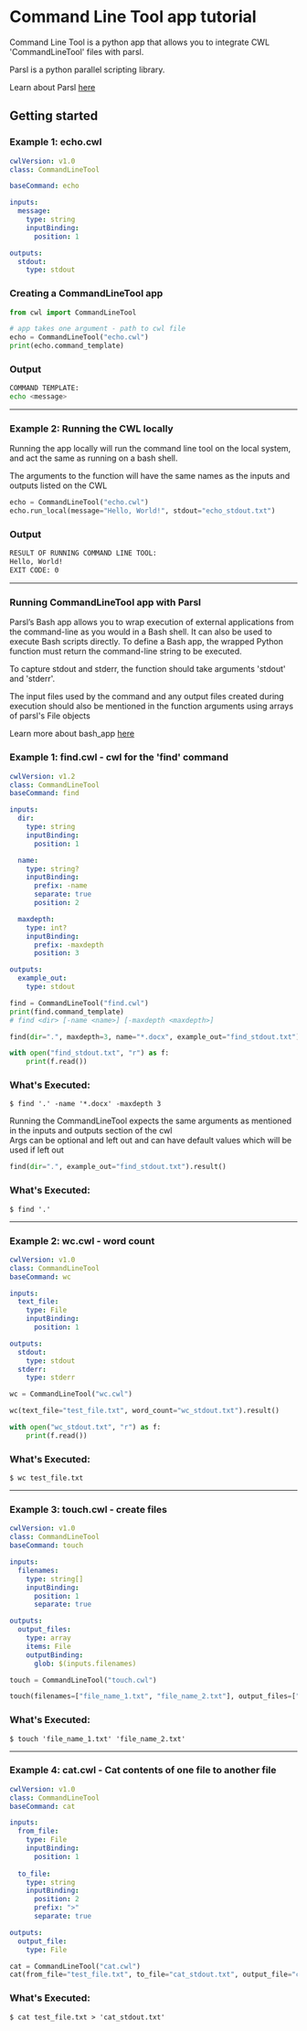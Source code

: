 # Command Line Tool app tutorial

Command Line Tool is a python app that allows you to integrate CWL 'CommandLineTool' files with parsl.

Parsl is a python parallel scripting library. 

Learn about Parsl [here](https://parsl.readthedocs.io/en/stable/index.html)

## Getting started

### Example 1: echo.cwl

```yml
cwlVersion: v1.0
class: CommandLineTool

baseCommand: echo

inputs:
  message:
    type: string
    inputBinding:
      position: 1

outputs:
  stdout:
    type: stdout
```

### Creating a CommandLineTool app
```python
from cwl import CommandLineTool

# app takes one argument - path to cwl file
echo = CommandLineTool("echo.cwl")
print(echo.command_template)
```

### Output
```bash
COMMAND TEMPLATE:
echo <message>
```

---

### Example 2: Running the CWL locally
Running the app locally will run the command line tool on the local system, and act the same as running on a bash shell.

The arguments to the function will have the same names as the inputs and outputs listed on the CWL
```python
echo = CommandLineTool("echo.cwl")
echo.run_local(message="Hello, World!", stdout="echo_stdout.txt")
```

### Output

```bash
RESULT OF RUNNING COMMAND LINE TOOL:
Hello, World!
EXIT CODE: 0
```

---

### Running CommandLineTool app with Parsl

Parsl’s Bash app allows you to wrap execution of external applications from the command-line as you would in a Bash shell. It can also be used to execute Bash scripts directly. To define a Bash app, the wrapped Python function must return the command-line string to be executed. 

To capture stdout and stderr, the function should take arguments 'stdout' and 'stderr'. 

The input files used by the command and any output files created during execution should also be mentioned in the function arguments using arrays of parsl's File objects

Learn more about bash_app [here](https://parsl.readthedocs.io/en/stable/1-parsl-introduction.html#Bash-Apps)

### Example 1: find.cwl - cwl for the 'find' command
```yml
cwlVersion: v1.2
class: CommandLineTool
baseCommand: find

inputs:
  dir:
    type: string
    inputBinding:
      position: 1

  name:
    type: string?
    inputBinding:
      prefix: -name
      separate: true
      position: 2

  maxdepth:
    type: int?
    inputBinding:
      prefix: -maxdepth
      position: 3

outputs:
  example_out:
    type: stdout
```

```python
find = CommandLineTool("find.cwl")
print(find.command_template)
# find <dir> [-name <name>] [-maxdepth <maxdepth>]

find(dir=".", maxdepth=3, name="*.docx", example_out="find_stdout.txt").result()

with open("find_stdout.txt", "r") as f:
    print(f.read())
```

### What's Executed:
```
$ find '.' -name '*.docx' -maxdepth 3
```

Running the CommandLineTool expects the same arguments as mentioned in the inputs and outputs section of the cwl
</br>
Args can be optional and left out and can have default values which will be used if left out

```python
find(dir=".", example_out="find_stdout.txt").result()
```

### What's Executed:
```
$ find '.'
```
---

### Example 2: wc.cwl - word count
```yml
cwlVersion: v1.0
class: CommandLineTool
baseCommand: wc

inputs:
  text_file:
    type: File
    inputBinding:
      position: 1

outputs:
  stdout:
    type: stdout
  stderr:
    type: stderr
```

```python
wc = CommandLineTool("wc.cwl")

wc(text_file="test_file.txt", word_count="wc_stdout.txt").result()

with open("wc_stdout.txt", "r") as f:
    print(f.read())
```

### What's Executed:
```
$ wc test_file.txt
```
---

### Example 3: touch.cwl - create files
```yml
cwlVersion: v1.0
class: CommandLineTool
baseCommand: touch

inputs:
  filenames:
    type: string[]
    inputBinding:
      position: 1
      separate: true

outputs:
  output_files:
    type: array
    items: File
    outputBinding:
      glob: $(inputs.filenames)
```

```python
touch = CommandLineTool("touch.cwl")

touch(filenames=["file_name_1.txt", "file_name_2.txt"], output_files=["file_name_1.txt", "file_name_2.txt"]).result()
```

### What's Executed:
```
$ touch 'file_name_1.txt' 'file_name_2.txt'
```
---

### Example 4: cat.cwl - Cat contents of one file to another file
```yml
cwlVersion: v1.0
class: CommandLineTool
baseCommand: cat

inputs:
  from_file:
    type: File
    inputBinding:
      position: 1
    
  to_file:
    type: string
    inputBinding:
      position: 2
      prefix: ">"
      separate: true

outputs:
  output_file:
    type: File
```

```python
cat = CommandLineTool("cat.cwl")
cat(from_file="test_file.txt", to_file="cat_stdout.txt", output_file="cat_stdout.txt").result()
```

### What's Executed:
```
$ cat test_file.txt > 'cat_stdout.txt'
```